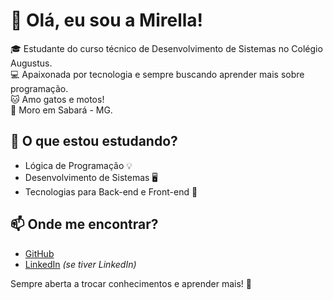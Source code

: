 # 👋 Olá, eu sou a Mirella! 

🎓 Estudante do curso técnico de Desenvolvimento de Sistemas no Colégio Augustus.  
💻 Apaixonada por tecnologia e sempre buscando aprender mais sobre programação.  
🐱 Amo gatos e motos!  
📍 Moro em Sabará - MG.  

## 🚀 O que estou estudando?
- Lógica de Programação 💡  
- Desenvolvimento de Sistemas 🖥️  
- Tecnologias para Back-end e Front-end 🔧  

## 📫 Onde me encontrar?
- [GitHub](https://github.com/seuusuario)  
- [LinkedIn](https://www.linkedin.com/in/seuusuario) *(se tiver LinkedIn)*  

Sempre aberta a trocar conhecimentos e aprender mais! 🚀  
